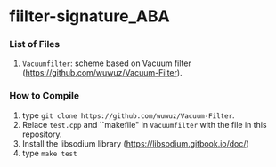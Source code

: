 # fiilter-signature_ABA

### List of Files
1. `Vacuumfilter`: scheme based on Vacuum filter (https://github.com/wuwuz/Vacuum-Filter). 


### How to Compile
1. type ``git clone https://github.com/wuwuz/Vacuum-Filter``.
2. Relace ``test.cpp`` and ``makefile" in `Vacuumfilter` with the file in this repository.
3. Install the libsodium library (https://libsodium.gitbook.io/doc/)
3. type ``make test``
